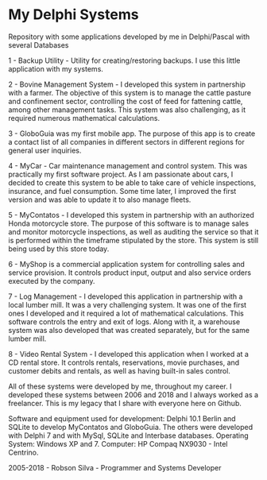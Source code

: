 # My Delphi Systems
Repository with some applications developed by me in Delphi/Pascal with several Databases

1 - Backup Utility - Utility for creating/restoring backups. I use this little application with my systems.

2 - Bovine Management System - I developed this system in partnership with a farmer. The objective of this system is to manage the cattle pasture and confinement sector, controlling the cost of feed for fattening cattle, among other management tasks. This system was also challenging, as it required numerous mathematical calculations.

3 - GloboGuia was my first mobile app. The purpose of this app is to create a contact list of all companies in different sectors in different regions for general user inquiries.

4 - MyCar - Car maintenance management and control system. This was practically my first software project. As I am passionate about cars, I decided to create this system to be able to take care of vehicle inspections, insurance, and fuel consumption. Some time later, I improved the first version and was able to update it to also manage fleets.

5 - MyContatos - I developed this system in partnership with an authorized Honda motorcycle store. The purpose of this software is to manage sales and monitor motorcycle inspections, as well as auditing the service so that it is performed within the timeframe stipulated by the store. This system is still being used by this store today.

6 - MyShop is a commercial application system for controlling sales and service provision. It controls product input, output and also service orders executed by the company.

7 - Log Management - I developed this application in partnership with a local lumber mill. It was a very challenging system. It was one of the first ones I developed and it required a lot of mathematical calculations. This software controls the entry and exit of logs. Along with it, a warehouse system was also developed that was created separately, but for the same lumber mill.

8 - Video Rental System - I developed this application when I worked at a CD rental store. It controls rentals, reservations, movie purchases, and customer debits and rentals, as well as having built-in sales control.

All of these systems were developed by me, throughout my career. I developed these systems between 2006 and 2018 and I always worked as a freelancer. This is my legacy that I share with everyone here on Github.


Software and equipment used for development: Delphi 10.1 Berlin and SQLite to develop MyContatos and GloboGuia. The others were developed with Delphi 7 and with MySql, SQLite and Interbase databases. 
Operating System: Windows XP and 7. 
Computer: HP Compaq NX9030 - Intel Centrino.

2005-2018 - Robson Silva - Programmer and Systems Developer
